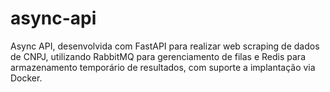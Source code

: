 # async-api
Async API, desenvolvida com FastAPI para realizar web scraping de dados de CNPJ, 
utilizando RabbitMQ para gerenciamento de filas e Redis para armazenamento temporário de resultados, 
com suporte a implantação via Docker.
